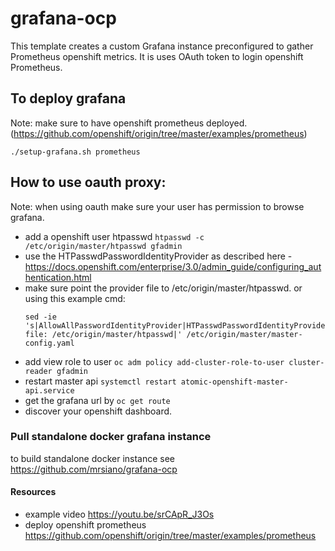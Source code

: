 # grafana-ocp

This template creates a custom Grafana instance preconfigured to gather Prometheus openshift metrics.
It is uses OAuth token to login openshift Prometheus.


## To deploy grafana
Note: make sure to have openshift prometheus deployed.
(https://github.com/openshift/origin/tree/master/examples/prometheus)

``` ./setup-grafana.sh prometheus ```

## How to use oauth proxy:
Note: when using oauth make sure your user has permission to browse grafana.
- add a openshift user htpasswd ```htpasswd -c /etc/origin/master/htpasswd gfadmin```
- use the HTPasswdPasswordIdentityProvider as described here - https://docs.openshift.com/enterprise/3.0/admin_guide/configuring_authentication.html 
- make sure point the provider file to /etc/origin/master/htpasswd.
  or using this example cmd:
  ```
  sed -ie 's|AllowAllPasswordIdentityProvider|HTPasswdPasswordIdentityProvider\n      file: /etc/origin/master/htpasswd|' /etc/origin/master/master-config.yaml
  ```
- add view role to user ```oc adm policy add-cluster-role-to-user cluster-reader gfadmin```
- restart master api ```systemctl restart atomic-openshift-master-api.service```
- get the grafana url by ```oc get route```
- discover your openshift dashboard.

### Pull standalone docker grafana instance
to build standalone docker instance see
https://github.com/mrsiano/grafana-ocp

#### Resources 
- example video https://youtu.be/srCApR_J3Os
- deploy openshift prometheus https://github.com/openshift/origin/tree/master/examples/prometheus 
